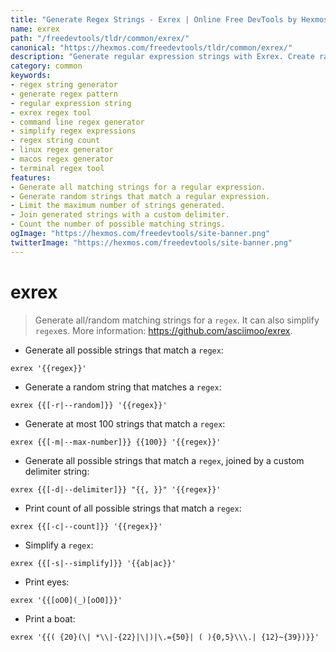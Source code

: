 ```yaml
---
title: "Generate Regex Strings - Exrex | Online Free DevTools by Hexmos"
name: exrex
path: "/freedevtools/tldr/common/exrex/"
canonical: "https://hexmos.com/freedevtools/tldr/common/exrex/"
description: "Generate regular expression strings with Exrex. Create random regex patterns, simplify complex expressions, and count matching string combinations. Free online tool, no registration required."
category: common
keywords:
- regex string generator
- generate regex pattern
- regular expression string
- exrex regex tool
- command line regex generator
- simplify regex expressions
- regex string count
- linux regex generator
- macos regex generator
- terminal regex tool
features:
- Generate all matching strings for a regular expression.
- Generate random strings that match a regular expression.
- Limit the maximum number of strings generated.
- Join generated strings with a custom delimiter.
- Count the number of possible matching strings.
ogImage: "https://hexmos.com/freedevtools/site-banner.png"
twitterImage: "https://hexmos.com/freedevtools/site-banner.png"
---
```


# exrex

> Generate all/random matching strings for a `regex`.
> It can also simplify `regex`es.
> More information: <https://github.com/asciimoo/exrex>.

- Generate all possible strings that match a `regex`:

`exrex '{{regex}}'`

- Generate a random string that matches a `regex`:

`exrex {{[-r|--random]}} '{{regex}}'`

- Generate at most 100 strings that match a `regex`:

`exrex {{[-m|--max-number]}} {{100}} '{{regex}}'`

- Generate all possible strings that match a `regex`, joined by a custom delimiter string:

`exrex {{[-d|--delimiter]}} "{{, }}" '{{regex}}'`

- Print count of all possible strings that match a `regex`:

`exrex {{[-c|--count]}} '{{regex}}'`

- Simplify a `regex`:

`exrex {{[-s|--simplify]}} '{{ab|ac}}'`

- Print eyes:

`exrex '{{[oO0](_)[oO0]}}'`

- Print a boat:

`exrex '{{( {20}(\| *\\|-{22}|\|)|\.={50}| ( ){0,5}\\\.| {12}~{39})}}'`

